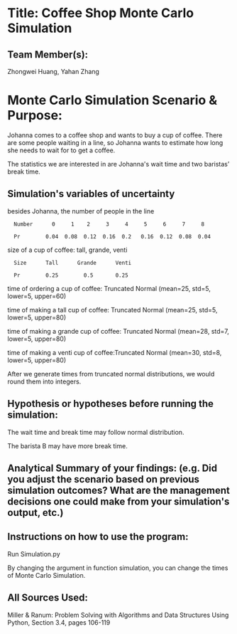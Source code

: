 # Title: Coffee Shop Monte Carlo Simulation

## Team Member(s):
Zhongwei Huang, Yahan Zhang

# Monte Carlo Simulation Scenario & Purpose:
Johanna comes to a coffee shop and wants to buy a cup of coffee. There are some people waiting in a line, so Johanna wants to estimate how long she needs to wait for to get a coffee.

The statistics we are interested in are Johanna's wait time and two baristas’ break time.

## Simulation's variables of uncertainty
besides Johanna, the number of people in the line
      
      Number      0     1    2     3     4     5     6     7     8
      
      Pr        0.04  0.08  0.12  0.16  0.2   0.16  0.12  0.08  0.04

size of a cup of coffee: tall, grande, venti
      
      Size      Tall      Grande      Venti
      
      Pr        0.25        0.5       0.25

time of ordering a cup of coffee: Truncated Normal (mean=25, std=5, lower=5, upper=60)

time of making a tall cup of coffee: Truncated Normal (mean=25, std=5, lower=5, upper=80)

time of making a grande cup of coffee: Truncated Normal (mean=28, std=7, lower=5, upper=80)

time of making a venti cup of coffee:Truncated Normal (mean=30, std=8, lower=5, upper=80)

After we generate times from truncated normal distributions, we would round them into integers.

## Hypothesis or hypotheses before running the simulation:
The wait time and break time may follow normal distribution. 

The barista B may have more break time.

## Analytical Summary of your findings: (e.g. Did you adjust the scenario based on previous simulation outcomes?  What are the management decisions one could make from your simulation's output, etc.)


## Instructions on how to use the program:
Run Simulation.py

By changing the argument in function simulation, you can change the times of Monte Carlo Simulation.

## All Sources Used:
Miller & Ranum: Problem Solving with Algorithms and Data Structures Using Python, Section 3.4, pages 106-119
